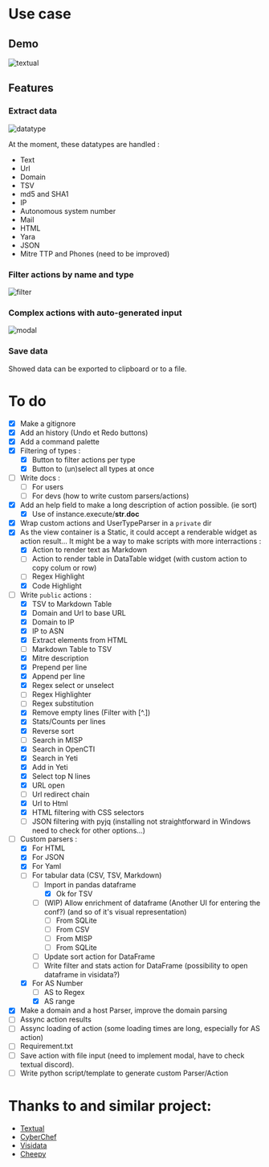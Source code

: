 # Use case

## Demo

![textual](https://user-images.githubusercontent.com/22347055/209771427-53017604-acfe-4543-9eb3-dad905229ce1.gif)

## Features

### Extract data
![datatype](https://user-images.githubusercontent.com/22347055/209772810-81ba33a0-aba8-40d7-9487-1790bed7a984.gif)

At the moment, these datatypes are handled :
- Text
- Url
- Domain
- TSV
- md5 and SHA1
- IP
- Autonomous system number
- Mail
- HTML
- Yara
- JSON
- Mitre TTP and Phones (need to be improved)

### Filter actions by name and type
![filter](https://user-images.githubusercontent.com/22347055/209774170-2f22c165-07a4-4134-a7e5-4ba044290b82.gif)

### Complex actions with auto-generated input
![modal](https://github.com/BongoKnight/cyberclip/assets/22347055/cb8ee6ae-301e-4c19-a070-b50296386102)

### Save data

Showed data can be exported to clipboard or to a file.

# To do

- [x] Make a gitignore
- [x] Add an history (Undo et Redo buttons)
- [x] Add a command palette
- [x] Filtering of types :
	- [x] Button to filter actions per type
	- [x] Button to (un)select all types at once
- [ ] Write docs :
	- [ ] For users
	- [ ] For devs (how to write custom parsers/actions)
- [x] Add an help field to make a long description of action possible. (ie sort) 
	- [x] Use of  instance.execute/__str__.__doc__
- [x] Wrap custom actions and UserTypeParser in a `private` dir
- [x] As the view container is a Static, it could accept a renderable widget as action result... It might be a way to make scripts with more interractions :
	- [x] Action to render text as Markdown
	- [ ] Action to render table in DataTable widget (with custom action to copy colum or row)
	- [ ] Regex Highlight
	- [x] Code Highlight
- [ ] Write `public` actions :
	- [x] TSV to Markdown Table
	- [x] Domain and Url to base URL
	- [x] Domain to IP
	- [x] IP to ASN
	- [x] Extract elements from HTML
	- [ ] Markdown Table to TSV
	- [x] Mitre description
	- [x] Prepend per line
	- [x] Append per line
	- [x] Regex select or unselect
	- [ ] Regex Highlighter
	- [ ] Regex substitution
	- [x] Remove empty lines (Filter with [^.])
	- [x] Stats/Counts per lines
	- [x] Reverse sort 
	- [ ] Search in MISP
	- [x] Search in OpenCTI
	- [x] Search in Yeti
 	- [x] Add in Yeti 	
	- [x] Select top N lines
	- [x] URL open
	- [ ] Url redirect chain
	- [x] Url to Html
	- [x] HTML filtering with CSS selectors
	- [ ] JSON filtering with pyjq (installing not straightforward in Windows need to check for other options...)
- [ ] Custom parsers :
	- [x] For HTML
	- [x] For JSON
	- [x] For Yaml
	- [ ] For tabular data (CSV, TSV, Markdown)
		- [ ] Import in pandas dataframe
			-[x] Ok for TSV
		- [ ] (WIP) Allow enrichment of dataframe (Another UI for entering the conf?) (and so of it's visual representation)
			- [ ] From SQLite
			- [ ] From CSV
			- [ ] From MISP
			- [ ] From SQLite
		- [ ] Update sort action for DataFrame
		- [ ] Write filter and stats action for DataFrame (possibility to open dataframe in visidata?)
	- [x] For AS Number
		- [ ] AS to Regex
		- [x] AS range
- [x] Make a domain and a host Parser, improve the domain parsing
- [ ] Assync action results
- [ ] Assync loading of action (some loading times are long, especially for AS action)
- [ ] Requirement.txt
- [ ] Save action with file input (need to implement modal, have to check textual discord).
- [ ] Write python script/template to generate custom Parser/Action

# Thanks to and similar project:

- [Textual](https://textual.textualize.io/)
- [CyberChef](https://gchq.github.io/CyberChef/)
- [Visidata](https://www.visidata.org/)
- [Cheepy](https://github.com/securisec/chepy)
